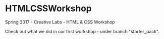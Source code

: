 # HTMLCSSWorkshop
Spring 2017 - Creative Labs - HTML &amp; CSS Workshop

Check out what we did in our first workshop - under branch "starter_pack".
